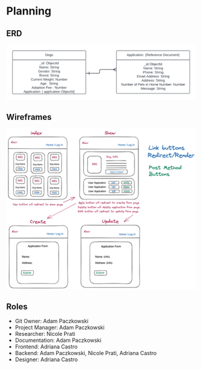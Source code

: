 # Planning

## ERD

![ERD](./planning/P2__RD_chart___Animal_Shelter.png)

## Wireframes

![Wireframes](./planning/animal-shelter-wireframe.png)

## Roles
- Git Owner: Adam Paczkowski
- Project Manager: Adam Paczkowski
- Researcher: Nicole Prati
- Documentation: Adam Paczkowski
- Frontend: Adriana Castro
- Backend: Adam Paczkowski, Nicole Prati, Adriana Castro
- Designer: Adriana Castro